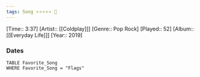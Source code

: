 ```yaml
---
tags: Song ⭐⭐⭐⭐⭐ 💛
---
```

[Time:: 3:37]
[Artist:: [[Coldplay]]]
[Genre:: Pop Rock]
[Played:: 52]
[Album:: [[Everyday Life]]]
[Year:: 2019]
### Dates
````dataview
TABLE Favorite_Song
WHERE Favorite_Song = "Flags"
````